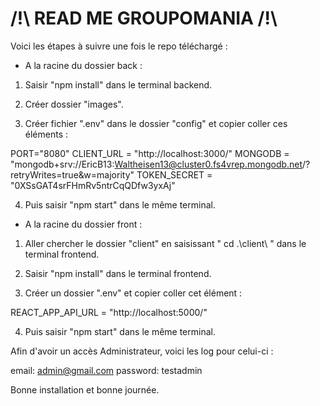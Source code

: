 # /!\ READ ME GROUPOMANIA /!\

Voici les étapes à suivre une fois le repo téléchargé :

- A la racine du dossier back :

1) Saisir "npm install" dans le terminal backend.

2) Créer dossier "images".

3) Créer fichier ".env" dans le dossier "config" et copier coller ces éléments :

PORT="8080"
CLIENT_URL = "http://localhost:3000/"
MONGODB = "mongodb+srv://EricB13:Waltheisen13@cluster0.fs4vrep.mongodb.net/?retryWrites=true&w=majority"
TOKEN_SECRET = "0XSsGAT4srFHmRv5ntrCqQDfw3yxAj"

4) Puis saisir "npm start" dans le même terminal.


- A la racine du dossier front :

1) Aller chercher le dossier "client" en saisissant " cd .\client\ " dans le terminal frontend.

2) Saisir "npm install" dans le terminal frontend.

3) Créer un dossier ".env" et copier coller cet élément :

REACT_APP_API_URL = "http://localhost:5000/"

4) Puis saisir "npm start" dans le même terminal.


Afin d'avoir un accès Administrateur, voici les log pour celui-ci :

email: admin@gmail.com
password: testadmin

Bonne installation et bonne journée.
